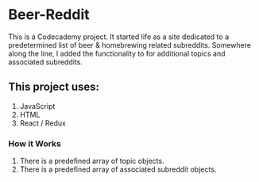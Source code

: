 # Beer-Reddit

This is a Codecademy project. It started life as a site dedicated to a predetermined list of beer & homebrewing related subreddits.
Somewhere along the line, I added the functionality to for additional topics and associated subreddits.

## This project uses:

1. JavaScript
2. HTML
3. React / Redux

### How it Works

1. There is a predefined array of topic objects.
2. There is a predefined array of associated subreddit objects.